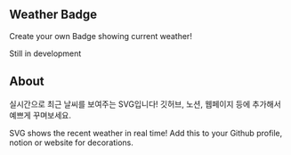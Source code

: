 ## Weather Badge

Create your own Badge showing current weather!

Still in development

## About

실시간으로 최근 날씨를 보여주는 SVG입니다!
깃허브, 노션, 웹페이지 등에 추가해서 예쁘게 꾸며보세요.

SVG shows the recent weather in real time!
Add this to your Github profile, notion or website for decorations.
